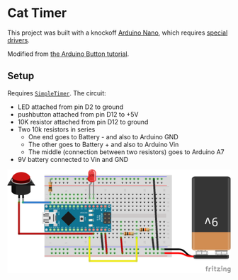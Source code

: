 # Cat Timer

This project was built with a knockoff [Arduino Nano](http://www.amazon.com/gp/product/B00UACD13Q), which requires [special drivers](http://kiguino.moos.io/2014/12/31/how-to-use-arduino-nano-mini-pro-with-CH340G-on-mac-osx-yosemite.html).

Modified from [the Arduino Button tutorial](http://www.arduino.cc/en/Tutorial/Button).

## Setup

Requires [`SimpleTimer`](http://playground.arduino.cc/Code/SimpleTimer). The circuit:

* LED attached from pin D2 to ground
* pushbutton attached from pin D12 to +5V
* 10K resistor attached from pin D12 to ground
* Two 10k resistors in series
    * One end goes to Battery - and also to Arduino GND
    * The other goes to Battery + and also to Arduino Vin
    * The middle (connection between two resistors) goes to Arduino A7
* 9V battery connected to Vin and GND

![schematic](schematic.png)
